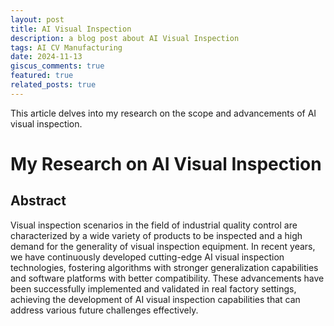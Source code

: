 ```yaml
---
layout: post
title: AI Visual Inspection
description: a blog post about AI Visual Inspection
tags: AI CV Manufacturing
date: 2024-11-13
giscus_comments: true
featured: true
related_posts: true
---
```


This article delves into my research on the scope and advancements of AI visual inspection.

# My Research on AI Visual Inspection

## Abstract
Visual inspection scenarios in the field of industrial quality control are characterized by a wide variety of products to be inspected and a high demand for the generality of visual inspection equipment. In recent years, we have continuously developed cutting-edge AI visual inspection technologies, fostering algorithms with stronger generalization capabilities and software platforms with better compatibility. These advancements have been successfully implemented and validated in real factory settings, achieving the development of AI visual inspection capabilities that can address various future challenges effectively.
